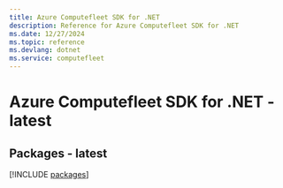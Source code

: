 ```yaml
---
title: Azure Computefleet SDK for .NET
description: Reference for Azure Computefleet SDK for .NET
ms.date: 12/27/2024
ms.topic: reference
ms.devlang: dotnet
ms.service: computefleet
---
```

# Azure Computefleet SDK for .NET - latest
## Packages - latest
[!INCLUDE [packages](computefleet-index.md)]